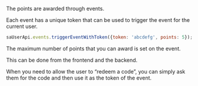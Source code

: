 The points are awarded through events.

Each event has a unique token that can be used to trigger the event for the current user.

```javascript
saUserApi.events.triggerEventWithToken({token: 'abcdefg', points: 5});
```

The maximum number of points that you can award is set on the event.

This can be done from the frontend and the backend.

When you need to allow the user to “redeem a code”, you can simply ask them for the code and then use it as the token of the event.